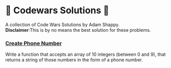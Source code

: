 # :cowboy_hat_face: Codewars Solutions :cowboy_hat_face:
A collection of Code Wars Solutions by Adam Shappy.\
**Disclaimer**:This is by no means the best solution for these problems.

### [Create Phone Number](https://github.com/mrshappy0/codewars/blob/master/Create-Phone-Number.js)
Write a function that accepts an array of 10 integers (between 0 and 9), that returns a string of those numbers in the form of a phone number.